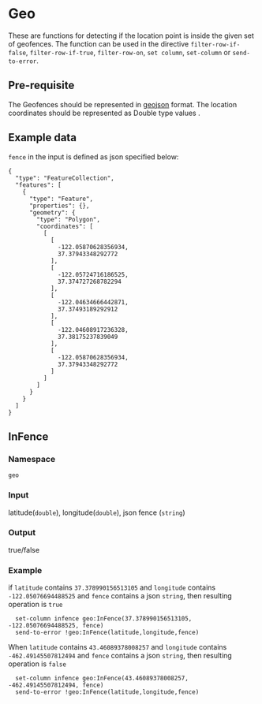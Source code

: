 # Geo 

These are functions for detecting if the location point is inside the given set of geofences.
The function can be used in the directive `filter-row-if-false`, `filter-row-if-true`, `filter-row-on`,
`set column`, `set-column` or `send-to-error`.

## Pre-requisite

The Geofences should be represented in [geojson](https://geojson.org/) format. The location coordinates should be 
represented as Double type values .

## Example data

`fence` in the input is defined as json specified below:

```
{
  "type": "FeatureCollection",
  "features": [
    {
      "type": "Feature",
      "properties": {},
      "geometry": {
        "type": "Polygon",
        "coordinates": [
          [
            [
              -122.05870628356934,
              37.37943348292772
            ],
            [
              -122.05724716186525,
              37.374727268782294
            ],
            [
              -122.04634666442871,
              37.37493189292912
            ],
            [
              -122.04608917236328,
              37.38175237839049
            ],
            [
              -122.05870628356934,
              37.37943348292772
            ]
          ]
        ]
      }
    }
  ]
}
```

## InFence

### Namespace
`geo`

### Input
latitude(`double`), longitude(`double`), json fence (`string`)

### Output
true/false

### Example
if `latitude` contains `37.378990156513105` and `longitude` contains `-122.05076694488525` and 
`fence` contains a json `string`, then resulting operation is `true`

```
  set-column infence geo:InFence(37.378990156513105, -122.05076694488525, fence)
  send-to-error !geo:InFence(latitude,longitude,fence)
```

When `latitude` contains `43.46089378008257` and `longitude` contains `-462.49145507812494` and 
`fence` contains a json `string`, then resulting operation is `false`

```
  set-column infence geo:InFence(43.46089378008257, -462.49145507812494, fence)
  send-to-error !geo:InFence(latitude,longitude,fence)
```

